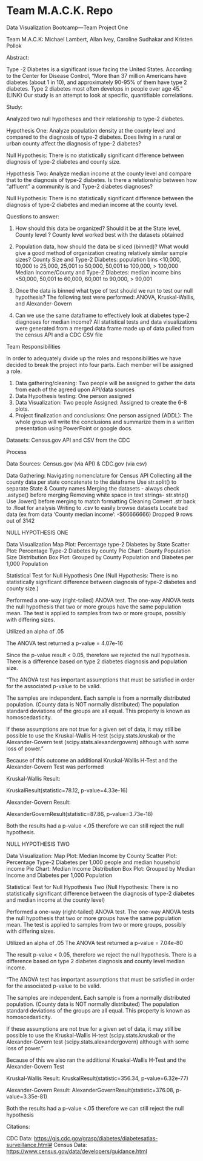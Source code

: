 # Team M.A.C.K. Repo

Data Visualization Bootcamp—Team Project One

Team M.A.C.K: Michael Lambert, Allan Ivey, Caroline Sudhakar and Kristen Pollok


Abstract:

Type -2 Diabetes is a significant issue facing the United States.  According to the Center for Disease Control, “More than 37 million Americans have diabetes (about 1 in 10), and approximately 90-95% of them have type 2 diabetes. 
Type 2 diabetes most often develops in people over age 45.” (LINK) Our study is an attempt to look at specific, quantifiable correlations.  

Study: 

Analyzed two null hypotheses and their relationship to type-2 diabetes.

Hypothesis One: Analyze population density at the county level and compared to the diagnosis of type-2 diabetes.  Does living in a rural or urban county affect the diagnosis of type-2 diabetes?

Null Hypothesis: There is no statistically significant difference between diagnosis of type-2 diabetes and county size.

Hypothesis Two: Analyze median income at the county level and compare that to the diagnosis of type-2 diabetes. Is there a relationship between how “affluent” a community is and Type-2 diabetes diagnoses?

Null Hypothesis: There is no statistically significant difference between the diagnosis of type-2 diabetes and median income at the county level.


Questions to answer:
 
1. How should this data be organized? Should it be at the State level, County level ?
	County level worked best with the datasets obtained

 2. Population data, how should the data be sliced (binned)?  What would give a good method of organization creating relatively similar sample sizes?
County Size and Type-2 Diabetes:  population bins <10,000, 10,000 to 25,000, 25,001 to 50,000, 50,001 to 100,000, > 100,000
Median Income/County and Type-2 Diabetes: median income bins <50,000, 50,001 to 60,000, 60,001 to 90,000, > 90,001

 3. Once the data is binned what type of test should we run to test our null hypothesis? The following test were performed: ANOVA, Kruskal-Wallis, and  Alexander-Govern 
 4. Can we use the same dataframe to effectively look at diabetes type-2 diagnoses for median income?
	All statistical tests and data visualizations were generated from a merged data frame made up of data pulled from the census API and a CDC CSV file 

Team Responsibilities

In order to adequately divide up the roles and responsibilities we have decided to break the project into four parts.  Each member will be assigned a role.

1.	Data gathering/cleaning: Two people will be assigned to gather the data from each of the agreed upon API/data sources
2.	Data Hypothesis testing: One person assigned
3.	Data Visualization: Two people Assigned: Assigned to create the 6-8 plots.
4.	Project finalization and conclusions: One person assigned
(ADDL): The whole group will write the conclusions and summarize them in a written presentation using PowerPoint or google docs.

Datasets: Census.gov API and CSV from the CDC

Process

Data Sources: Census.gov (via API) & CDC.gov (via csv)

Data Gathering:
Navigating nomenclature for Census API
Collecting all the county data per state concatenate to the dataframe
Use str.split() to separate State & County names
Merging the datasets - always check .astype() before merging
Removing white space in text strings- str.strip()
Use .lower() before merging to match formatting
Cleaning
Convert .str back to .float for analysis
Writing to .csv to easily browse datasets
Locate bad data (ex from data ‘County median income’:  -$66666666)
Dropped 9 rows out of 3142




NULL HYPOTHESIS ONE

Data Visualization 
Map Plot: Percentage type-2 Diabetes by State
Scatter Plot: Percentage Type-2 Diabetes by county
Pie Chart: County Population Size Distribution
Box Plot: Grouped by County Population and Diabetes per 1,000 Population


Statistical Test for Null Hypothesis One (Null Hypothesis: There is no statistically significant difference between diagnosis of type-2 diabetes and county size.)

Performed a one-way (right-tailed) ANOVA test. The one-way ANOVA tests the null hypothesis that two or more groups have the same population mean.  The test is applied to samples from two or more groups, possibly with differing sizes.

Utilized an alpha of .05

The ANOVA test returned a p-value = 4.07e-16

Since the p-value result  < 0.05, therefore we rejected  the null hypothesis. There is a difference based on type 2 diabetes diagnosis and population size.

“The ANOVA test has important assumptions that must be satisfied in order for the associated p-value to be valid.

The samples are independent.
Each sample is from a normally distributed population. (County data is NOT normally distributed)
The population standard deviations of the groups are all equal. This property is known as homoscedasticity.

If these assumptions are not true for a given set of data, it may still be possible to use the Kruskal-Wallis H-test (scipy.stats.kruskal) or the Alexander-Govern test 
(scipy.stats.alexandergovern) although with some loss of power.”

Because of this outcome an additional Kruskal-Wallis H-Test and the Alexander-Govern Test was performed

Kruskal-Wallis Result:

KruskalResult(statistic=78.12, p-value=4.33e-16)

Alexander-Govern Result:

AlexanderGovernResult(statistic=87.86, p-value=3.73e-18)

Both the  results had a p-value <.05 therefore we can still reject the null hypothesis.

NULL HYPOTHESIS TWO

Data Visualization: 
Map Plot: Median Income by County
Scatter Plot: Percentage Type-2 Diabetes per 1,000 people and median household income
Pie Chart: Median Income Distribution
Box Plot: Grouped by Median Income and Diabetes per 1,000 Population

Statistical Test for Null Hypothesis Two (Null Hypothesis: There is no statistically significant difference between the diagnosis of type-2 diabetes and median income at the county level)

Performed a one-way (right-tailed) ANOVA test.  The one-way ANOVA tests the null hypothesis that two or more groups have the same population mean.  The test is applied to samples from two or more groups, possibly with differing sizes.

Utilized an alpha of .05
The ANOVA test returned a p-value = 7.04e-80

The result p-value < 0.05, therefore we reject the null hypothesis. There is a difference based on type 2 diabetes diagnosis and county level median income.

“The ANOVA test has important assumptions that must be satisfied in order for the associated p-value to be valid.

The samples are independent.
Each sample is from a normally distributed population. (County data is NOT normally distributed)
The population standard deviations of the groups are all equal. This property is known as homoscedasticity.

If these assumptions are not true for a given set of data, it may still be possible to use the Kruskal-Wallis H-test (scipy.stats.kruskal) or the Alexander-Govern test 
(scipy.stats.alexandergovern) although with some loss of power.”

Because of this we also ran the additional Kruskal-Wallis H-Test and the Alexander-Govern Test

Kruskal-Wallis Result:
KruskalResult(statistic=356.34, p-value=6.32e-77)

Alexander-Govern Result:
AlexanderGovernResult(statistic=376.08, p-value=3.35e-81)

Both the  results had a p-value <.05 therefore we can still reject the null hypothesis




Citations:

CDC Data: https://gis.cdc.gov/grasp/diabetes/diabetesatlas-surveillance.html# 
Census Data: https://www.census.gov/data/developers/guidance.html 

